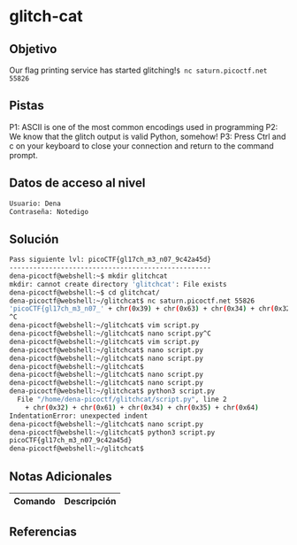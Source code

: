 # glitch-cat
## Objetivo
Our flag printing service has started glitching!`$ nc saturn.picoctf.net 55826`
## Pistas
P1: ASCII is one of the most common encodings used in programming
P2: We know that the glitch output is valid Python, somehow!
P3: Press Ctrl and c on your keyboard to close your connection and return to the command prompt.

## Datos de acceso al nivel
```bash
Usuario: Dena
Contraseña: Notedigo
```
## Solución
```bash
Pass siguiente lvl: picoCTF{gl17ch_m3_n07_9c42a45d}
---------------------------------------------------
dena-picoctf@webshell:~$ mkdir glitchcat
mkdir: cannot create directory 'glitchcat': File exists
dena-picoctf@webshell:~$ cd glitchcat/
dena-picoctf@webshell:~/glitchcat$ nc saturn.picoctf.net 55826
'picoCTF{gl17ch_m3_n07_' + chr(0x39) + chr(0x63) + chr(0x34) + chr(0x32) + chr(0x61) + chr(0x34) + chr(0x35) + chr(0x64) + '}'
^C
dena-picoctf@webshell:~/glitchcat$ vim script.py
dena-picoctf@webshell:~/glitchcat$ nano script.py^C
dena-picoctf@webshell:~/glitchcat$ vim script.py
dena-picoctf@webshell:~/glitchcat$ nano script.py
dena-picoctf@webshell:~/glitchcat$ nano script.py
dena-picoctf@webshell:~/glitchcat$ 
dena-picoctf@webshell:~/glitchcat$ nano script.py 
dena-picoctf@webshell:~/glitchcat$ nano script.py 
dena-picoctf@webshell:~/glitchcat$ python3 script.py 
  File "/home/dena-picoctf/glitchcat/script.py", line 2
    + chr(0x32) + chr(0x61) + chr(0x34) + chr(0x35) + chr(0x64) 
IndentationError: unexpected indent
dena-picoctf@webshell:~/glitchcat$ nano script.py 
dena-picoctf@webshell:~/glitchcat$ python3 script.py 
picoCTF{gl17ch_m3_n07_9c42a45d}
dena-picoctf@webshell:~/glitchcat$ 
```
## Notas Adicionales

| Comando  | Descripción | 
|------------|--------------|

## Referencias 



